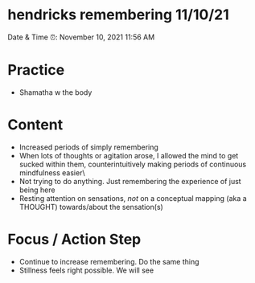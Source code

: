 # hendricks remembering 11/10/21

Date & Time ⏰: November 10, 2021 11:56 AM

# Practice

- Shamatha w the body

# Content

- Increased periods of simply remembering
- When lots of thoughts or agitation arose, I allowed the mind to get sucked within them, counterintuitively making periods of continuous mindfulness easier\
- Not trying to do anything. Just remembering the experience of just being here
- Resting attention on sensations, *not* on a conceptual mapping (aka a THOUGHT) towards/about the sensation(s)

# Focus / Action Step

- Continue to increase remembering. Do the same thing
- Stillness feels right possible. We will see